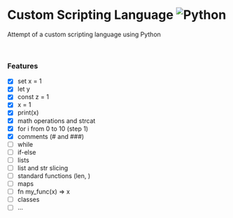 # Custom Scripting Language ![Python](https://skillicons.dev/icons?i=python)
Attempt of a custom scripting language using Python

<br>

### Features
- [x] set x = 1
- [x] let y
- [x] const z = 1
- [x] x = 1
- [x] print(x)
- [x] math operations and strcat
- [x] for i from 0 to 10 (step 1)
- [x] comments (# and ###)
- [ ] while 
- [ ] if-else
- [ ] lists
- [ ] list and str slicing
- [ ] standard functions (len, )
- [ ] maps
- [ ] fn my_func(x) => x
- [ ] classes
- [ ] ...
